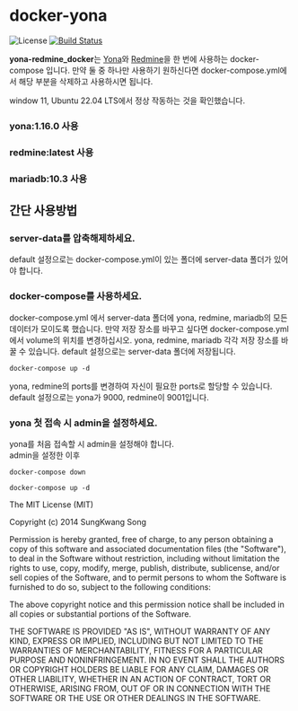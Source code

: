 # docker-yona

![License](https://img.shields.io/github/license/mashape/apistatus.svg)
[![Build Status](https://travis-ci.org/pokev25/docker-yona.svg)](https://travis-ci.org/pokev25/docker-yona)


**yona-redmine_docker**는 [Yona](http://yona.io)와 [Redmine](http://www.redmine.org/)을 한 번에 사용하는 docker-compose 입니다.
만약 둘 중 하나만 사용하기 원하신다면 docker-compose.yml에서 해당 부분을 삭제하고 사용하시면 됩니다.

window 11, Ubuntu 22.04 LTS에서 정상 작동하는 것을 확인했습니다.

### yona:1.16.0 사용

### redmine:latest 사용

### mariadb:10.3 사용


## 간단 사용방법

### server-data를 압축해제하세요.
default 설정으로는 docker-compose.yml이 있는 폴더에 server-data 폴더가 있어야 합니다.

### docker-compose를 사용하세요.
docker-compose.yml 에서 server-data 폴더에 yona, redmine, mariadb의 모든 데이터가 모이도록 했습니다.
만약 저장 장소를 바꾸고 싶다면 docker-compose.yml에서 volume의 위치를 변경하십시오.
yona, redmine, mariadb 각각 저장 장소를 바꿀 수 있습니다.
default 설정으로는 server-data 폴더에 저장됩니다.
```
docker-compose up -d
```

yona, redmine의 ports를 변경하여 자신이 필요한 ports로 할당할 수 있습니다.
default 설정으로는 yona가 9000, redmine이 9001입니다.

### yona 첫 접속 시 admin을 설정하세요.
yona를 처음 접속할 시 admin을 설정해야 합니다.  
admin을 설정한 이후
```
docker-compose down
```
```
docker-compose up -d
```



The MIT License (MIT)

Copyright (c) 2014 SungKwang Song

Permission is hereby granted, free of charge, to any person obtaining a copy
of this software and associated documentation files (the "Software"), to deal
in the Software without restriction, including without limitation the rights
to use, copy, modify, merge, publish, distribute, sublicense, and/or sell
copies of the Software, and to permit persons to whom the Software is
furnished to do so, subject to the following conditions:

The above copyright notice and this permission notice shall be included in all
copies or substantial portions of the Software.

THE SOFTWARE IS PROVIDED "AS IS", WITHOUT WARRANTY OF ANY KIND, EXPRESS OR
IMPLIED, INCLUDING BUT NOT LIMITED TO THE WARRANTIES OF MERCHANTABILITY,
FITNESS FOR A PARTICULAR PURPOSE AND NONINFRINGEMENT. IN NO EVENT SHALL THE
AUTHORS OR COPYRIGHT HOLDERS BE LIABLE FOR ANY CLAIM, DAMAGES OR OTHER
LIABILITY, WHETHER IN AN ACTION OF CONTRACT, TORT OR OTHERWISE, ARISING FROM,
OUT OF OR IN CONNECTION WITH THE SOFTWARE OR THE USE OR OTHER DEALINGS IN THE
SOFTWARE.
